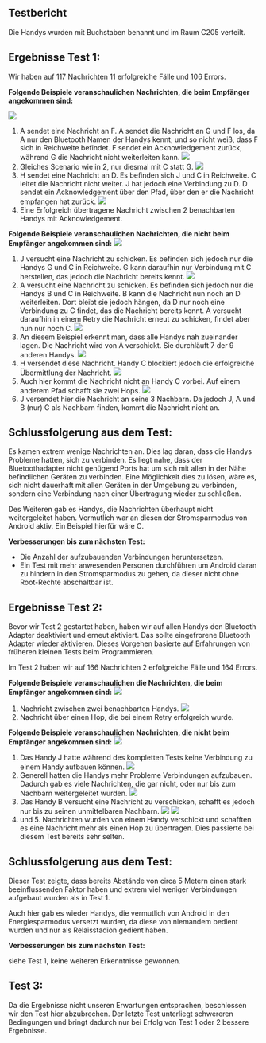 Testbericht
--------------- 
Die Handys wurden mit Buchstaben benannt und im Raum C205 verteilt.


Ergebnisse Test 1: 
-----------

Wir haben auf 117 Nachrichten 11 erfolgreiche Fälle und 106 Errors. 




**Folgende Beispiele veranschaulichen Nachrichten, die beim Empfänger angekommen sind:**

![](belege/grosstests/Bilder/Erfolg4.jpg)
1. A sendet eine Nachricht an F. A sendet die Nachricht an G und F los, da A nur den Bluetooth Namen der Handys kennt, und so nicht weiß, dass F sich in Reichweite befindet. F sendet ein Acknowledgement zurück, während G die Nachricht nicht weiterleiten kann. 
![](belege/grosstests/Bilder/Erfolg3.jpg)
2. Gleiches Scenario wie in 2, nur diesmal mit C statt G.
![](belege/grosstests/Bilder/Erfolg2.jpg)
3. H sendet eine Nachricht an D. Es befinden sich J und C in Reichweite. C leitet die Nachricht nicht weiter. J hat jedoch eine Verbindung zu D. D sendet ein Acknowledgement über den Pfad, über den er die Nachricht empfangen hat zurück.
![](belege/grosstests/Bilder/Erfolg1.jpg)
4. Eine Erfolgreich übertragene Nachricht zwischen 2 benachbarten Handys mit Acknowledgement.


**Folgende Beispiele veranschaulichen Nachrichten, die nicht beim Empfänger angekommen sind:**
![](belege/grosstests/Bilder/Miserfolg6.jpg)
1. J versucht eine Nachricht zu schicken. Es befinden sich jedoch nur die Handys G und C in Reichweite. G kann daraufhin nur Verbindung mit C herstellen, das jedoch die Nachricht bereits kennt. 
![](belege/grosstests/Bilder/Miserfolg5.jpg)
2. A versucht eine Nachricht zu schicken. Es befinden sich jedoch nur die Handys B und C in Reichweite. B kann die Nachricht nun noch an D weiterleiten. Dort bleibt sie jedoch hängen, da D nur noch eine Verbindung zu C findet, das die Nachricht bereits kennt. A versucht daraufhin in einem Retry die Nachricht erneut zu schicken, findet aber nun nur noch C.
![](belege/grosstests/Bilder/Miserfolg4.jpg)
3. An diesem Beispiel erkennt man, dass alle Handys nah zueinander lagen. Die Nachricht wird von A verschickt. Sie durchläuft 7 der 9 anderen Handys. 
![](belege/grosstests/Bilder/Miserfolg3.jpg)
4. H versendet diese Nachricht. Handy C blockiert jedoch die erfolgreiche Übermittlung der Nachricht. 
![](belege/grosstests/Bilder/Miserfolg2.jpg)
5. Auch hier kommt die Nachricht nicht an Handy C vorbei. Auf einem anderem Pfad schafft sie zwei Hops.
![](belege/grosstests/Bilder/Miserfolg1.jpg)
6. J versendet hier die Nachricht an seine 3 Nachbarn. Da jedoch J, A und B (nur) C als Nachbarn finden, kommt die Nachricht nicht an. 

Schlussfolgerung aus dem Test: 
-----------

Es kamen extrem wenige Nachrichten an. Dies lag daran, dass die Handys Probleme hatten, sich zu verbinden. Es liegt nahe, dass der Bluetoothadapter nicht genügend Ports hat um sich mit allen in der Nähe befindlichen Geräten zu verbinden. Eine Möglichkeit dies zu lösen, wäre es, sich nicht dauerhaft mit allen Geräten in der Umgebung zu verbinden, sondern eine Verbindung nach einer Übertragung wieder zu schließen.

Des Weiteren gab es Handys, die Nachrichten überhaupt nicht weitergeleitet haben. Vermutlich war an diesen der Stromsparmodus von Android aktiv. Ein Beispiel hierfür wäre C.

**Verbesserungen bis zum nächsten Test:**

- Die Anzahl der aufzubauenden Verbindungen heruntersetzen.
- Ein Test mit mehr anwesenden Personen durchführen um Android daran zu hindern in den Stromsparmodus zu gehen, da dieser nicht ohne Root-Rechte abschaltbar ist. 

Ergebnisse Test 2: 
-----------
Bevor wir Test 2 gestartet haben, haben wir auf allen Handys den Bluetooth Adapter deaktiviert und erneut aktiviert. Das sollte eingefrorene Bluetooth Adapter wieder aktivieren. Dieses Vorgehen basierte auf Erfahrungen von früheren kleinen Tests beim Programmieren.

Im Test 2 haben wir auf 166 Nachrichten 2 erfolgreiche Fälle und 164 Errors. 


**Folgende Beispiele veranschaulichen die Nachrichten, die beim Empfänger angekommen sind:**
![](belege/grosstests/Bilder/Test2Erfolg1.jpg)
1. Nachricht zwischen zwei benachbarten Handys. 
![](belege/grosstests/Bilder/Test2Erfolg2.jpg)
2. Nachricht über einen Hop, die bei einem Retry erfolgreich wurde.


**Folgende Beispiele veranschaulichen Nachrichten, die nicht beim Empfänger angekommen sind:**
![](belege/grosstests/Bilder/Test2Misserfolg1.jpg)
1. Das Handy J hatte während des kompletten Tests keine Verbindung zu einem Handy aufbauen können.
![](belege/grosstests/Bilder/Test2Misserfolg3.jpg)
2. Generell hatten die Handys mehr Probleme Verbindungen aufzubauen. Dadurch gab es viele Nachrichten, die gar nicht, oder nur bis zum Nachbarn weitergeleitet wurden. 
![](belege/grosstests/Bilder/Test2Misserfolg4.jpg)
3. Das Handy B versucht eine Nachricht zu verschicken, schafft es jedoch nur bis zu seinen unmittelbaren Nachbarn. 
![](belege/grosstests/Bilder/Test2Misserfolg5.jpg)
![](belege/grosstests/Bilder/Test2Misserfolg6.jpg)
4. und 5. Nachrichten wurden von einem Handy verschickt und schafften es eine Nachricht mehr als einen Hop zu übertragen. Dies passierte bei diesem Test bereits sehr selten.   


Schlussfolgerung aus dem Test:
-----------

Dieser Test zeigte, dass bereits Abstände von circa 5 Metern einen stark beeinflussenden Faktor haben und extrem viel weniger Verbindungen aufgebaut wurden als in Test 1. 

Auch hier gab es wieder Handys, die vermutlich von Android in den Energiesparmodus versetzt wurden, da diese von niemandem bedient wurden und nur als Relaisstadion gedient haben.  

**Verbesserungen bis zum nächsten Test:**

siehe Test 1, keine weiteren Erkenntnisse gewonnen. 

Test 3: 
-----------

Da die Ergebnisse nicht unseren Erwartungen entsprachen, beschlossen wir den Test hier abzubrechen. Der letzte Test unterliegt schwereren Bedingungen und bringt dadurch nur bei Erfolg von Test 1 oder 2 bessere Ergebnisse. 


